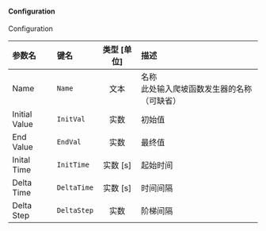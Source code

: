 <!--
DO NOT EDIT THIS FILE DIRECTLY.
This file is generated by tools/comp-docs.js.
All changes will be overwritten by regeneration.
-->

<slot class="model-parameters">

#### Configuration

Configuration

| 参数名 | 键名 | 类型 [单位] | 描述 |
|:------ |:---- |:-----------:|:---- |
| Name | `Name` | 文本 | 名称<br/>此处输入爬坡函数发生器的名称（可缺省） |
| Initial Value | `InitVal` | 实数 | 初始值 |
| End Value | `EndVal` | 实数 | 最终值 |
| Inital Time | `InitTime` | 实数 [s] | 起始时间 |
| Delta Time | `DeltaTime` | 实数 [s] | 时间间隔 |
| Delta Step | `DeltaStep` | 实数 | 阶梯间隔 |


</slot>
